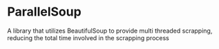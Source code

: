 # ParallelSoup
A library that utilizes BeautifulSoup to provide multi threaded scrapping, reducing the total time involved in the scrapping process
